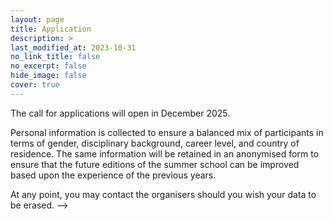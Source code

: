 ```yaml
---
layout: page
title: Application
description: >
last_modified_at: 2023-10-31
no_link_title: false 
no_excerpt: false 
hide_image: false
cover: true
---
```


The call for applications will open in December 2025. 

<!-- The Barcelona Past Networks Summer School will take place in the city of Barcelona (Spain) from 25 to 29 June 2024. You can apply to participate by completing the below form. Places are limited, and will be offered following a review of all applications after the ~~21 January 2024~~ 31 January 2024 extended deadline. If you have been offered a place, then your offer will be conditional on paying the 75 EUR lunch fee. 

Complete the [application form](https://docs.google.com/forms/d/e/1FAIpQLScRwiSxn8N7E7KRjwP2v8M1zaEqrbR5oXoBeUb0kbnP5AuZtg/viewform?usp=sf_link). 


## Important Dates
* ~~Application deadline: 21 January 2024~~
* ~~Extended deadline: 31 January 2024~~
* Conditional offer of place in summer school: 9 February 2024
* Registration fee payment deadline: 29 February 2024
* Summer school dates: 25-29 June 2024 >

## Application process
The application form includes a 400-word motivational statement that should clearly describe why you want to attend the BPNSS, and how you expect to benefit from the experience. No CV or other documentation is required. The submitted application forms will be reviewed by the [organizing committee](/team/#people), who will offer places and create a waiting list.

## Price
This is a free event and there is no registration fee. Registration includes:
* All coffee and tea breaks
* Organised social events
* One dinner
* All academic content and materials

The school includes four lunches for which a 75 EUR lunch fee needs to be paid at the registration phase. The lunch fee can only be paid once you have been offered a place in the summer school. Only bank transfers will be accepted (no cash or cheques).

Participants need to make their own arrangements for:
* Accommodation during the summer school
* Travel to and from the summer school
* Dinners (excluding one social dinner)
* Personal expenses at socials and during summer school

## Bursaries

The summer school is able to offer a small number of bursaries between 75 EUR and 300 EUR that can only be used to support expenses directly related to attending the Barcelona Past Networks Summer School. Eligible expenses include:
* BPNSS lunch fee
* Accommodation during the summer school
* Travel to and from the summer school

### Bursary application procedure
There is no separate bursary application procedure. You have to apply for a bursary alongside your application for the summer school, before the ~~21 January 2023~~ 31 January 2024 extended deadline.

In the [application form](https://docs.google.com/forms/d/e/1FAIpQLScRwiSxn8N7E7KRjwP2v8M1zaEqrbR5oXoBeUb0kbnP5AuZtg/viewform?usp=sf_link), answer “Yes” to the question “Do you want to be considered for a bursary?”. 
Please describe in no more than 200 words your motivation for applying for a bursary.

## Financial Support

The free event and the bursaries are made possible thanks to our lecturers donating their time and work, the University of Barcelona providing venues, the [organizing institutions](/team/#made-possible-thanks-to), and thanks to generous support from The Carlsberg Foundation in the context of The Past Social Networks Project (CF21-0382).

## Privacy notice
Your answers to the questions on the application form will be accessed by the organisers as part of the selection process. The information collected via the form will be stored securely in password-protected environments and will not be shared with others. The personal information on the motivation statement and bursary application statement will be stored only until the end of the selection process (29 February 2024). 

<!--A willingness to learn, as expressed in the motivational statement, is the primary criterion of evaluation.--> 
Personal information is collected to ensure a balanced mix of participants in terms of gender, disciplinary background, career level, and country of residence. The same information will be retained in an anonymised form to ensure that the future editions of the summer school can be improved based upon the experience of the previous years. 

At any point, you may contact the organisers should you wish your data to be erased.  -->
